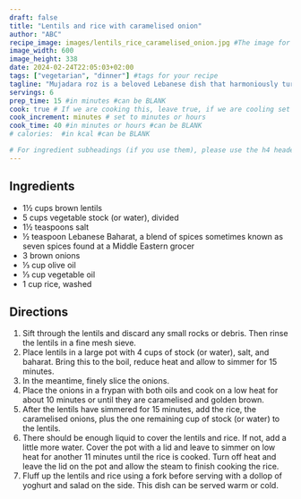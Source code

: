 ```yaml
---
draft: false
title: "Lentils and rice with caramelised onion"
author: "ABC"
recipe_image: images/lentils_rice_caramelised_onion.jpg #The image for your recipe
image_width: 600
image_height: 338
date: 2024-02-24T22:05:03+02:00
tags: ["vegetarian", "dinner"] #tags for your recipe
tagline: "Mujadara roz is a beloved Lebanese dish that harmoniously turns pantry staples into a delightful meal"
servings: 6
prep_time: 15 #in minutes #can be BLANK
cook: true # If we are cooking this, leave true, if we are cooling set to false
cook_increment: minutes # set to minutes or hours
cook_time: 40 #in minutes or hours #can be BLANK
# calories:  #in kcal #can be BLANK

# For ingredient subheadings (if you use them), please use the h4 header.  For print view I have those elements targeted
---
```



## Ingredients

- 1½ cups brown lentils
- 5 cups vegetable stock (or water), divided
- 1½ teaspoons salt
- ½ teaspoon Lebanese Baharat, a blend of spices sometimes known as seven spices found at a Middle Eastern grocer
- 3 brown onions
- ⅓ cup olive oil
- ⅓ cup vegetable oil
- 1 cup rice, washed

## Directions

1. Sift through the lentils and discard any small rocks or debris. Then rinse the lentils in a fine mesh sieve.
2. Place lentils in a large pot with 4 cups of stock (or water), salt, and baharat. Bring this to the boil, reduce heat and allow to simmer for 15 minutes.
3. In the meantime, finely slice the onions.
4. Place the onions in a frypan with both oils and cook on a low heat for about 10 minutes or until they are caramelised and golden brown.
5. After the lentils have simmered for 15 minutes, add the rice, the caramelised onions, plus the one remaining cup of stock (or water) to the lentils.
6. There should be enough liquid to cover the lentils and rice. If not, add a little more water. Cover the pot with a lid and leave to simmer on low heat for another 11 minutes until the rice is cooked. Turn off heat and leave the lid on the pot and allow the steam to finish cooking the rice.
7. Fluff up the lentils and rice using a fork before serving with a dollop of yoghurt and salad on the side. This dish can be served warm or cold.